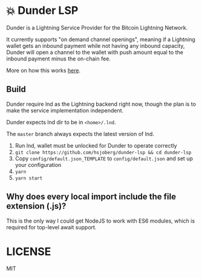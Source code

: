 # 💥 Dunder LSP

Dunder is a Lightning Service Provider for the Bitcoin Lightning Network.

It currently supports "on demand channel openings", meaning if a Lightning wallet
gets an inbound payment while not having any inbound capacity, Dunder will open
a channel to the wallet with push amount equal to the inbound payment minus the
on-chain fee.

More on how this works [here](https://github.com/hsjoberg/blixt-wallet/issues/242).

## Build

Dunder require lnd as the Lightning backend right now, though the plan is to
make the service implementation independent.

Dunder expects lnd dir to be in `<home>/.lnd`.

The `master` branch always expects the latest version of lnd.

1. Run lnd, wallet must be unlocked for Dunder to operate correctly
2. `git clone https://github.com/hsjoberg/dunder-lsp && cd dunder-lsp`
3. Copy `config/default.json_TEMPLATE` to `config/default.json` and set up your configuration
4. `yarn`
5. `yarn start`

## Why does every local import include the file extension (.js)?

This is the only way I could get NodeJS to work with ES6 modules,
which is required for top-level await support.

# LICENSE

MIT
